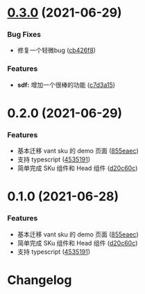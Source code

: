# [0.3.0](https://github.com/edram/npm-ci-test/compare/v0.2.0...v0.3.0) (2021-06-29)


### Bug Fixes

* 修复一个轻微bug ([cb426f8](https://github.com/edram/npm-ci-test/commit/cb426f8ba849a051b284680acc10f233fa44c1ec))


### Features

* **sdf:** 增加一个很棒的功能 ([c7d3a15](https://github.com/edram/npm-ci-test/commit/c7d3a158eecc723902c74c8f08e10482a62a3b75))

# 0.2.0 (2021-06-29)


### Features

* 基本迁移 vant sku 的 demo 页面 ([855eaec](https://github.com/edram/npm-ci-test/commit/855eaec348a09b3adb0de1421b45d1f081012049))
* 支持 typescript ([4535191](https://github.com/edram/npm-ci-test/commit/45351913d8d2870fae61b984c9e7c75c4cf60e37))
* 简单完成 SKu 组件和 Head 组件 ([d20c60c](https://github.com/edram/npm-ci-test/commit/d20c60cb50c9c6aca10497f15f4374fcb3219d66))

# 0.1.0 (2021-06-28)


### Features

* 基本迁移 vant sku 的 demo 页面 ([855eaec](https://github.com/edram/vant-sku/commit/855eaec348a09b3adb0de1421b45d1f081012049))
* 简单完成 SKu 组件和 Head 组件 ([d20c60c](https://github.com/edram/vant-sku/commit/d20c60cb50c9c6aca10497f15f4374fcb3219d66))
* 支持 typescript ([4535191](https://github.com/edram/vant-sku/commit/45351913d8d2870fae61b984c9e7c75c4cf60e37))

# Changelog

